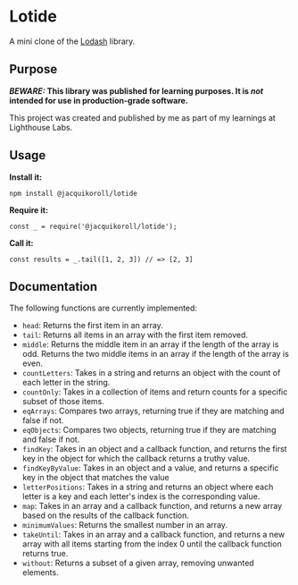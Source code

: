 # Lotide

A mini clone of the [Lodash](https://lodash.com) library.

## Purpose

**_BEWARE:_ This library was published for learning purposes. It is _not_ intended for use in production-grade software.**

This project was created and published by me as part of my learnings at Lighthouse Labs. 

## Usage

**Install it:**

`npm install @jacquikoroll/lotide`

**Require it:**

`const _ = require('@jacquikoroll/lotide');`

**Call it:**

`const results = _.tail([1, 2, 3]) // => [2, 3]`

## Documentation

The following functions are currently implemented:

* `head`: Returns the first item in an array.
* `tail`: Returns all items in an array with the first item removed.
* `middle`: Returns the middle item in an array if the length of the array is odd. Returns the two middle items in an array if the length of the array is even.
* `countLetters`: Takes in a string and returns an object with the count of each letter in the string.
* `countOnly`: Takes in a collection of items and return counts for a specific subset of those items.
* `eqArrays`: Compares two arrays, returning true if they are matching and false if not.
* `eqObjects`: Compares two objects, returning true if they are matching and false if not.
* `findKey`: Takes in an object and a callback function, and returns the first key in the object for which the callback returns a truthy value.
* `findKeyByValue`: Takes in an object and a value, and returns a specific key in the object that matches the value
* `letterPositions`: Takes in a string and returns an object where each letter is a key and each letter's index is the corresponding value.
* `map`: Takes in an array and a callback function, and returns a new array based on the results of the callback function.
* `minimumValues`: Returns the smallest number in an array.
* `takeUntil`: Takes in an array and a callback function, and returns a new array with all items starting from the index 0 until the callback function returns true.
* `without`: Returns a subset of a given array, removing unwanted elements.